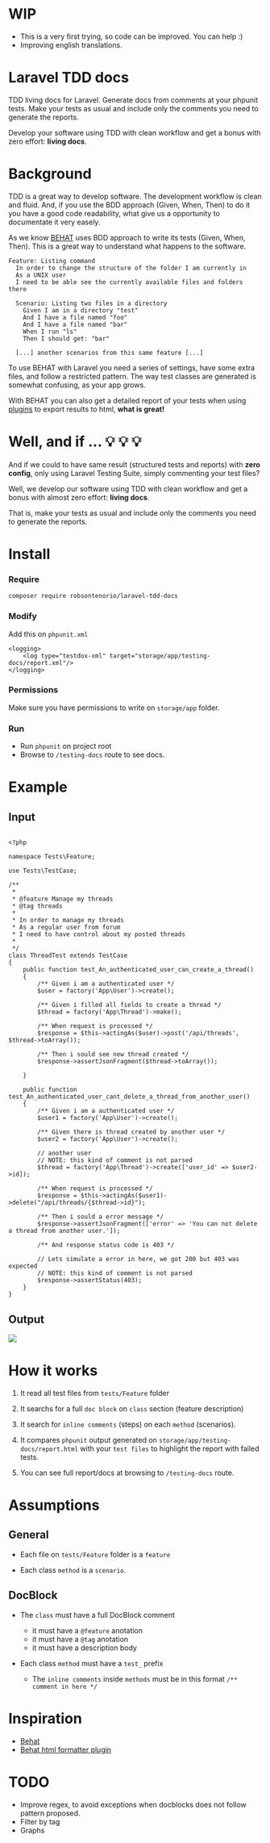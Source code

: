 # WIP

- This is a very first trying, so code can be improved. You can help :)
- Improving english translations.

# Laravel TDD docs

TDD living docs for Laravel. Generate docs from comments at your phpunit tests. Make your tests as usual and include only the comments you need to generate the reports.

Develop your software using TDD with clean workflow and get a bonus with zero effort: **living docs**.


# Background

TDD is a great way to develop software. The development workflow is clean and fluid. And, if you use the BDD approach  (Given, When, Then) to do it you have a good code readability, what give us a opportunity to documentate it very easely.

As we know [BEHAT](http://behat.org/en/latest/guides.html) uses BDD approach to write its tests (Given, When, Then). This is a great way to understand what happens to the software.

````
Feature: Listing command
  In order to change the structure of the folder I am currently in
  As a UNIX user
  I need to be able see the currently available files and folders there

  Scenario: Listing two files in a directory
    Given I am in a directory "test"
    And I have a file named "foo"
    And I have a file named "bar"
    When I run "ls"
    Then I should get: "bar"

  [...] another scenarios from this same feature [...]

````

To use BEHAT with Laravel you need a series of settings, have some extra files, and follow a restricted pattern. The way test classes are generated is somewhat confusing, as your app grows.

With BEHAT you can also get a detailed report of your tests when using [plugins](https://github.com/dutchiexl/BehatHtmlFormatterPlugin) to export results to html, **what is great!**



# Well, and if ... :bulb: :bulb: :bulb:

And if we could to have same result (structured tests and reports) with **zero config**, only using Laravel Testing Suite, simply commenting your test files?

Well, we develop our software using TDD with clean workflow and get a bonus with almost zero effort: **living docs**.

That is, make your tests as usual and include only the comments you need to generate the reports.


# Install


### Require

```
composer require robsontenorio/laravel-tdd-docs
```

### Modify

Add this on `phpunit.xml`

```
<logging>
    <log type="testdox-xml" target="storage/app/testing-docs/report.xml"/>
</logging>
```

### Permissions

Make sure you have permissions to write on `storage/app` folder.


### Run

- Run `phpunit` on project root
- Browse to `/testing-docs` route to see docs.

# Example

## Input

```

<?php

namespace Tests\Feature;

use Tests\TestCase;

/**
 * 
 * @feature Manage my threads
 * @tag threads
 * 
 * In order to manage my threads 
 * As a regular user from forum
 * I need to have control about my posted threads
 * 
 */
class ThreadTest extends TestCase
{
    public function test_An_authenticated_user_can_create_a_thread()
    {
        /** Given i am a authenticated user */
        $user = factory('App\User')->create();

        /** Given i filled all fields to create a thread */
        $thread = factory('App\Thread')->make();

        /** When request is processed */
        $response = $this->actingAs($user)->post('/api/threads', $thread->toArray());

        /** Then i sould see new thread created */
        $response->assertJsonFragment($thread->toArray());

    }

    public function test_An_authenticated_user_cant_delete_a_thread_from_another_user()
    {
        /** Given i am a authenticated user */
        $user1 = factory('App\User')->create();

        /** Given there is thread created by another user */
        $user2 = factory('App\User')->create();     
        
        // another user
        // NOTE: this kind of comment is not parsed
        $thread = factory('App\Thread')->create(['user_id' => $user2->id]);

        /** When request is processed */
        $response = $this->actingAs($user1)->delete("/api/threads/{$thread->id}");

        /** Then i sould a error message */
        $response->assertJsonFragment(['error' => 'You can not delete a thread from another user.']);

        /** And response status code is 403 */
        
        // Lets simulate a error in here, we got 200 but 403 was expected
        // NOTE: this kind of comment is not parsed
        $response->assertStatus(403);
    }
}

```
## Output

<img src="example.png">

# How it works

1) It read all test files from `tests/Feature` folder

2) It searchs for a full `doc block`  on `class` section (feature description) 

3) It search for `inline comments` (steps) on each `method` (scenarios).

4) It compares `phpunit` output generated on `storage/app/testing-docs/report.html` with your `test files` to highlight the report with failed tests.

5) You can see full report/docs at browsing to `/testing-docs` route.

# Assumptions

## General 

- Each file on `tests/Feature` folder is a `feature`

- Each class `method`  is a `scenario`.

## DocBlock

- The `class` must have a full DocBlock comment 
    - it must have a `@feature` anotation
    - it must have a `@tag` anotation
    - it must have a description body

- Each class `method` must have a `test_` prefix 
    - The `inline comments` inside `methods` must be in this format `/** comment in here */`

 
# Inspiration
- [Behat](http://behat.org/en/latest/guides.html)
- [Behat html formatter plugin](https://github.com/dutchiexl/BehatHtmlFormatterPlugin)


# TODO

- Improve regex, to avoid exceptions when docblocks does not follow pattern proposed.
- Filter by tag
- Graphs
